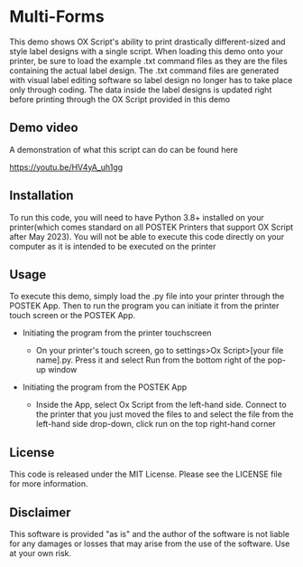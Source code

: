 # Multi-Forms
This demo shows OX Script's ability to print drastically different-sized and style label designs with a single script. When loading this demo onto your printer, be sure to load the example .txt command files as they are the files containing the actual label design. The .txt command files are generated with visual label editing software so label design no longer has to take place only through coding. The data inside the label designs is updated right before printing through the OX Script provided in this demo

## Demo video

A demonstration of what this script can do can be found here

https://youtu.be/HV4yA_uh1gg

## Installation

To run this code, you will need to have Python 3.8+ installed on your printer(which comes standard on all POSTEK Printers that support OX Script after May 2023). You will not be able to execute this code directly on your computer as it is intended to be executed on the printer

## Usage

To execute this demo, simply load the .py file into your printer through the POSTEK App. Then to run the program you can initiate it from the printer touch screen or the POSTEK App. 

- Initiating the program from the printer touchscreen
    - On your printer's touch screen, go to settings>Ox Script>[your file name].py. Press it and select Run from the bottom right of the pop-up window
 
- Initiating the program from the POSTEK App
    - Inside the App, select Ox Script from the left-hand side. Connect to the printer that you just moved the files to and select the file from the left-hand side drop-down, click run on the top right-hand corner

## License

This code is released under the MIT License. Please see the LICENSE file for more information.

## Disclaimer

This software is provided "as is" and the author of the software is not liable for any damages or losses that may arise from the use of the software. Use at your own risk.
